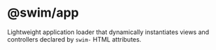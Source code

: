 # @swim/app

Lightweight application loader that dynamically instantiates views and
controllers declared by `swim-` HTML attributes.
